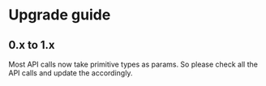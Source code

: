 # Upgrade guide

## 0.x to 1.x

Most API calls now take primitive types as params. So please check all the API calls and update the accordingly.